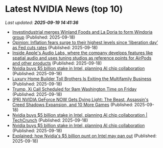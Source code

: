 # Latest NVIDIA News (top 10)
_Last updated: **2025-09-19 14:41:36**_

- [Investindustrial merges Winland Foods and La Doria to form Windoria group](https://biztoc.com/x/faf587d30336c2cd) (Published: 2025-09-18)
- [Opinion: Inflation fears surge to their highest levels since ‘liberation day’ as Fed cuts rates](https://biztoc.com/x/5324d95a63598b58) (Published: 2025-09-18)
- [Inside Apple's Audio Labs, where the company develops features like spatial audio and uses tuning studios as reference points for AirPods and other products](https://biztoc.com/x/a376a82b200716cd) (Published: 2025-09-18)
- [Nvidia buys $5 billion stake in Intel, planning AI chip collaboration](https://biztoc.com/x/c142a37a21cac5d7) (Published: 2025-09-18)
- [Luxury Home Builder Toll Brothers Is Exiting the Multifamily Business](https://biztoc.com/x/83a623d3d7321fbd) (Published: 2025-09-18)
- [Trump, Xi Call Scheduled for 9am Washington Time on Friday](https://financialpost.com/pmn/business-pmn/trump-xi-call-scheduled-for-9am-washington-time-on-friday) (Published: 2025-09-18)
- [(PR) NVIDIA GeForce NOW Gets Dying Light: The Beast, Assassin's Creed Shadows Expansion, and 10 More Games](https://www.techpowerup.com/341132/nvidia-geforce-now-gets-dying-light-the-beast-assassins-creed-shadows-expansion-and-10-more-games) (Published: 2025-09-18)
- [Nvidia buys $5 billion stake in Intel, planning AI chip collaboration | TechCrunch](https://techcrunch.com/2025/09/18/nvidia-buys-5-billion-stake-in-intel-planning-ai-chip-collaboration/) (Published: 2025-09-18)
- [Nvidia buys $5 billion stake in Intel, planning AI chip collaboration](https://finance.yahoo.com/news/nvidia-buys-5-billion-stake-143118028.html) (Published: 2025-09-18)
- [Explained: how Nvidia's $5 billion punt on Intel may pan out](https://economictimes.indiatimes.com/tech/technology/explained-how-nvidias-5-billion-punt-on-intel-may-pan-out/articleshow/123978889.cms) (Published: 2025-09-18)
